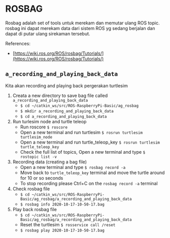 # ROSBAG
Rosbag adalah set of tools untuk merekam dan memutar ulang ROS topic.
rosbag ini dapat merekam data dari sistem ROS yg sedang berjalan dan dapat di
putar ulang sirekaman tersebut.

References:
- [https://wiki.ros.org/ROS/rosbag/Tutorials/](https://wiki.ros.org/ROS/rosbag/Tutorials/) 

## `a_recording_and_playing_back_data`
Kita akan recording and playing back pergerakan turtlesim
1. Creata a new directory to save bag file called `a_recording_and_playing_back_data`
	- `$ cd ~/catkin_ws/src/ROS-RaspberryPi-Basic/ag_rosbag`
	- `$ mkdir a_recording_and_playing_back_data`
	- `$ cd a_recording_and_playing_back_data`
2. Run turlesim node and turtle teleop
	- Run roscore `$ roscore`
	- Open a new terminal and run turtlesim `$ rosrun turtlesim turtlesim_node`
	- Open a new terminal and run turtle_teleop_key `$ rosrun turtlesim turtle_teleop_key`
	- Check the full list of topics, Open a new terminal and type `$ rostopic list -v`
3. Recording data (creating a bag file)
	- Open a new terminal and type `$ rosbag record -a`
	- Move back to `turtle_teleop_key` terminal and move the turtle around for 10 or so seconds
	- To stop recording please Ctrl+C on the `rosbag record -a` terminal
4. Check rosbag file
	- `$ cd ~/catkin_ws/src/ROS-RaspberryPi-Basic/ag_rosbag/a_recording_and_playing_back_data`
	- `$ rosbag info 2020-10-17-10-50-17.bag`
4. Play back rosbag file
	- `$ cd ~/catkin_ws/src/ROS-RaspberryPi-Basic/ag_rosbag/a_recording_and_playing_back_data`
	- Reset the turtlesim `$ rosservice call /reset`
	- `$ rosbag play 2020-10-17-10-50-17.bag`
